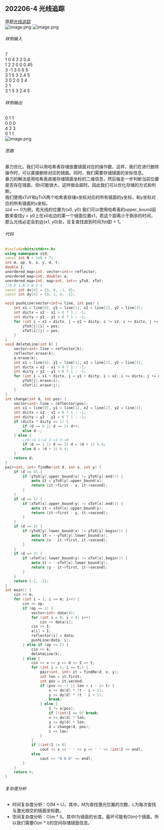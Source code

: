 ## 202206-4 光线追踪
原题[光线追踪](http://118.190.20.162/view.page?gpid=T145)  
![image.png](https://cdn.nlark.com/yuque/0/2023/png/29271036/1694164081799-8912393b-62ef-43c7-ab66-1b3b9d7a57f5.png#clientId=u2727a885-5b83-4&from=paste&height=528&id=u50509e2c&originHeight=660&originWidth=981&originalType=binary&ratio=1.25&rotation=0&showTitle=false&size=160969&status=done&style=none&taskId=u15292254-12ae-4187-85f0-8ddca9e7004&title=&width=784.8)
![image.png](https://cdn.nlark.com/yuque/0/2023/png/29271036/1694164094292-fc497dfc-c369-4524-8987-d202dc1b6b06.png#averageHue=%23f9f7f5&clientId=u2727a885-5b83-4&from=paste&height=327&id=u277bf4c8&originHeight=409&originWidth=966&originalType=binary&ratio=1.25&rotation=0&showTitle=false&size=61828&status=done&style=none&taskId=u37ec8ac5-0894-4563-8b6b-0e713efd55e&title=&width=772.8)
###### 样例输入
7  
1 0 4 2 2 0.4  
1 2 2 0 0 0.45  
3 -1 3 0 6 5  
3 1 5 3 2.4 5  
3 0 2 0 3 4  
2 1  
3 1 5 3 2.4 5  
###### 样例输出
0 1 1  
0 0 0  
4 2 3  
0 1 1  
![image.png](https://cdn.nlark.com/yuque/0/2023/png/29271036/1694164131161-70e64a61-c253-4cb0-b2c1-94095e93dd33.png#averageHue=%23fbfaf9&clientId=u2727a885-5b83-4&from=paste&height=346&id=ua51ce534&originHeight=432&originWidth=678&originalType=binary&ratio=1.25&rotation=0&showTitle=false&size=35142&status=done&style=none&taskId=u656a71c7-fe59-4bc1-9799-0c9b5429ce7&title=&width=542.4)  
###### 思路
暴力优化。我们可以用哈希表存储放置镜面对应的操作数，这样，我们在进行删除操作时，可以直接删除对应的镜面。同时，我们需要存储镜面的坐标信息。  
暴力的解法是用哈希表直接存储镜面坐标的二维信息，然后每走一步判断当前位置是否存在镜面，但t可能很大，这样做会超时。因此我们可以优化存储的方式和判断。  
我们使用xToY和yToX两个哈希表存储x坐标对应的所有镜面的y坐标，和y坐标对应的所有镜面的x坐标。  
以d == 0为例，若光线的位置为(x0, y0) 我们可以使用哈希表的upper_bound函数来查找y = y0上在x0右边的第一个镜面位置x1，若这个距离小于剩余的时间，那么光线必定会到达(x1, y0)处，反复查找直到时间为t或I < 1。  
###### 代码
```cpp
#include<bits/stdc++.h>
using namespace std;
const int N = 1e9 + 7;
int m, op, k, x, y, d, t;
double I;
unordered_map<int, vector<int>> reflector;
unordered_map<int, double> a;
unordered_map<int, map<int, int>> yToX, xToY;
//0-E 1-N 2-W 3-S
const int dx[4] = {1, 0, -1, 0};
const int dy[4] = {0, 1, 0, -1};

void pushLine(vector<int>& line, int pos) {
    int x1 = line[0], y1 = line[1], x2 = line[2], y2 = line[3];
    int dictx = x2 - x1 > 0 ? 1 : -1;
    int dicty = y2 - y1 > 0 ? 1 : -1;
    for (int i = x1 + dictx, j = y1 + dicty; i != x2; i += dictx, j += dicty) {
        yToX[j][i] = pos;
        xToY[i][j] = pos;
    }
}
void deleteLine(int k) {
    vector<int> line = reflector[k];
    reflector.erase(k);
    a.erase(k);
    int x1 = line[0], y1 = line[1], x2 = line[2], y2 = line[3];
    int dictx = x2 - x1 > 0 ? 1 : -1;
    int dicty = y2 - y1 > 0 ? 1 : -1;
    for (int i = x1 + dictx, j = y1 + dicty; i < x2; i += dictx, j += dicty) {
        yToX[j].erase(i);
        xToY[i].erase(j);
    }
}
int change(int d, int pos) {
    vector<int> line = reflector[pos];
    int x1 = line[0], y1 = line[1], x2 = line[2], y2 = line[3];
    int dictx = x2 - x1 > 0 ? 1 : -1;
    int dicty = y2 - y1 > 0 ? 1 : -1;
    if (dictx * dicty == 1) {
        if (d == 0 || d == 2) d++;
        else d--;
    } else {
        //0->3 1->2 2->1 3->0
        if (d == 1 || d == 3) d = (d + 1) % 4;
        else d = (d + 3) % 4;
    }
    return d;
}
pair<int, int> findRe(int d, int x, int y) {
    if (d == 0) {
        if (yToX[y].upper_bound(x) != yToX[y].end()) {
            auto it = yToX[y].upper_bound(x);
            return {it->first - x, it->second};
        }
    } 
    if (d == 1) {
        if (xToY[x].upper_bound(y) != xToY[x].end()) {
            auto it = xToY[x].upper_bound(y);
            return {it->first - y, it->second};
        }
    }
    if (d == 2) {
        if (yToX[y].lower_bound(x) != yToX[y].begin()) {
            auto it = --yToX[y].lower_bound(x);
            return {x - it->first, it->second};
        }
    }
    if (d == 3) {
        if (xToY[x].lower_bound(y) != xToY[x].begin()) {
            auto it = --xToY[x].lower_bound(y);
            return {y - it->first, it->second};
        }
    }
    return {-1, -1};
}
int main() {
    cin >> m;
    for (int i = 1; i <= m; i++) {
        cin >> op;
        if (op == 1) {
            vector<int> data(4);
            for (int i = 0; i < 4; i++)
                cin >> data[i];
            cin >> I;
            a[i] = I;
            reflector[i] = data;
            pushLine(data, i);
        } else if (op == 2) {
            cin >> k;
            deleteLine(k);
        } else {
            cin >> x >> y >> d >> I >> t;
            for (int i = 1; i <= t;) {
                pair<int, int> it = findRe(d, x, y);
                int len = it.first;
                int pos = it.second;
                if (pos == -1 || len + i - 1> t) {
                    x += dx[d] * (t - i + 1);
                    y += dy[d] * (t - i + 1);
                    break;
                } else {
                    I *= a[pos];
                    if ((int)I == 0) break;
                    x += dx[d] * len;
                    y += dy[d] * len;
                    d = change(d, pos);
                    i += len;
                }
            }
            if ((int)I != 0) 
                cout << x << ' ' << y << ' ' << (int)I << endl;
            else
                cout << "0 0 0" << endl;
        }
    }
    return 0;
}
```
###### 复杂度分析

- 时间复杂度分析：O(M * L)。其中，M为查找激光位置的次数，L为每次查找与激光相交的镜面坐标数。
- 空间复杂度分析：O(m * l)。其中l为镜面的长度。最坏可能有O(m)个镜面，所以我们需要O(m * l)的空间存储镜面信息。